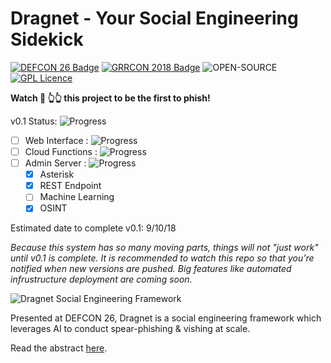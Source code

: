 # Dragnet - Your Social Engineering Sidekick
[![DEFCON 26 Badge](https://img.shields.io/badge/DEFCON-26-blue.svg)](https://defcon.org/html/defcon-26/dc-26-speakers.html#Kain)
[![GRRCON 2018 Badge](https://img.shields.io/badge/GRRCON-2018-green.svg)](https://grrcon.com/presentations)
![OPEN-SOURCE](https://img.shields.io/badge/OPEN-SOURCE-orange.svg)
[![GPL Licence](https://img.shields.io/badge/LICENSE-GPLv3-blue.svg)](https://opensource.org/licenses/GPL-3.0/)

**Watch 👀 👆👆 this project to be the first to phish!**

v0.1 Status: ![Progress](http://progressed.io/bar/92)

- [ ] Web Interface : ![Progress](http://progressed.io/bar/82)
- [ ] Cloud Functions : ![Progress](http://progressed.io/bar/70)
- [ ] Admin Server : ![Progress](http://progressed.io/bar/76)
  - [x] Asterisk
  - [x] REST Endpoint
  - [ ] Machine Learning
  - [x] OSINT

Estimated date to complete v0.1: 9/10/18

*Because this system has so many moving parts, things will not "just work" until v0.1 is complete. It is recommended to watch this repo so that you're notified when new versions are pushed. Big features like automated infrustructure deployment are coming soon.*

![Dragnet Social Engineering Framework](https://threat.tevora.com/content/images/2018/08/dragnet-social-engineering-1.png)

Presented at DEFCON 26, Dragnet is a social engineering framework which leverages AI to conduct spear-phishing & vishing at scale.

Read the abstract [here](https://defcon.org/html/defcon-26/dc-26-speakers.html#Kain).
